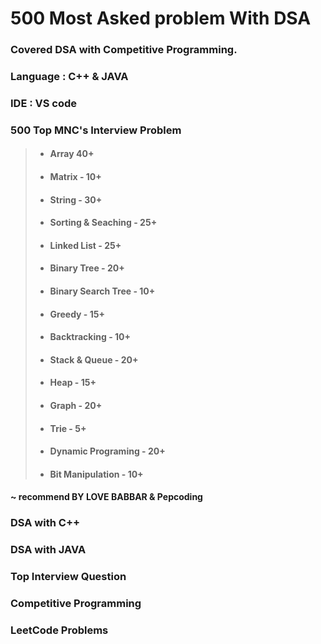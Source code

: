 # 500 Most Asked problem With DSA

### Covered DSA with Competitive Programming.

### Language : C++ & JAVA
### IDE : VS code

### 500 Top MNC's Interview Problem 
> * ####  Array 40+
> * ####  Matrix - 10+
> * ####  String - 30+
> * ####  Sorting & Seaching - 25+
> * ####  Linked List - 25+
> * ####  Binary Tree - 20+
> * ####  Binary Search Tree - 10+
> * ####  Greedy - 15+
> * ####  Backtracking - 10+
> * ####  Stack & Queue - 20+
> * ####  Heap  - 15+
> * ####  Graph - 20+
> * ####  Trie - 5+
> * ####  Dynamic Programing - 20+
> * ####  Bit Manipulation - 10+

####  ~ recommend BY LOVE BABBAR & Pepcoding

### DSA with C++
### DSA with JAVA
### Top Interview Question 
### Competitive Programming 
### LeetCode Problems
